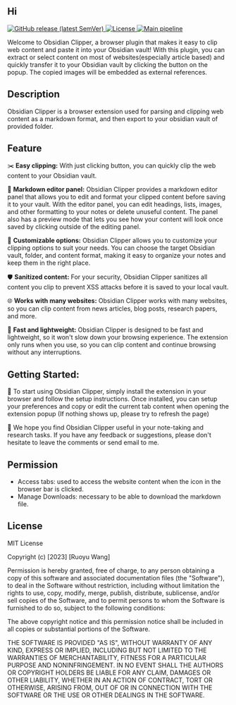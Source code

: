 

## Hi

<p align="left">
  <a href="https://github.com/Ruoyu-Klaus/obsidian-clipper/releases" target="_blank">
    <img alt="GitHub release (latest SemVer)" src="https://img.shields.io/github/v/release/Ruoyu-Klaus/obsidian-clipper">
  </a>
  <a href="https://github.com/Ruoyu-Klaus/obsidian-clipper/blob/master/LICENSE" target="_blank">
    <img alt="License" src="https://img.shields.io/github/license/Ruoyu-Klaus/obsidian-clipper">
  </a>
  <a href="https://github.com/Ruoyu-Klaus/obsidian-clipper/actions/workflows/release.yml" target="_blank">
    <img alt="Main pipeline" src="https://github.com/Ruoyu-Klaus/obsidian-clipper/actions/workflows/release.yml/badge.svg">
  </a>
</p>

Welcome to Obsidian Clipper, a browser plugin that makes it easy to clip web content and paste it into your Obsidian vault! With this plugin, you can extract or select content on most of websites(especially article based) and quickly transfer it to your Obsidian vault by clicking the  button on the popup. The copied images will be embedded as external references.


## Description 

Obsidian Clipper is a browser extension used for parsing and clipping web content as a markdown format, and then export to your obsidian vault of provided folder.


## Feature


✂️ **Easy clipping:** With just clicking button, you can quickly clip the web content to your Obsidian vault.

📝 **Markdown editor panel:** Obsidian Clipper provides a markdown editor panel that allows you to edit and format your clipped content before saving it to your vault. With the editor panel, you can edit headings, lists, images, and other formatting to your notes or delete unuseful content. The panel also has a preview mode that lets you see how your content will look once saved by clicking outside of the editing panel.

🎨 **Customizable options:** Obsidian Clipper allows you to customize your clipping options to suit your needs. You can choose the target Obsidian vault, folder, and content format, making it easy to organize your notes and keep them in the right place.

🛡️ **Sanitized content:** For your security, Obsidian Clipper sanitizes all content you clip to prevent XSS attacks before it is saved to your local vault.

🌐 **Works with many websites:** Obsidian Clipper works with many websites, so you can clip content from news articles, blog posts, research papers, and more.

🚀 **Fast and lightweight:** Obsidian Clipper is designed to be fast and lightweight, so it won't slow down your browsing experience. The extension only runs when you use, so you can clip content and continue browsing without any interruptions.

 

## Getting Started:

🚀 To start using Obsidian Clipper, simply install the extension in your browser and follow the setup instructions. Once installed, you can setup your preferences and copy or edit the current tab content when opening the extension popup (If nothing shows up, please try to refresh the page)

🙏 We hope you find Obsidian Clipper useful in your note-taking and research tasks. If you have any feedback or suggestions, please don't hesitate to leave the comments or send email to me.

## Permission

- Access tabs: used to access the website content when the icon in the browser bar is clicked.
- Manage Downloads: necessary to be able to download the markdown file.



## License

MIT License

Copyright (c) [2023] [Ruoyu Wang]

Permission is hereby granted, free of charge, to any person obtaining a copy
of this software and associated documentation files (the "Software"), to deal
in the Software without restriction, including without limitation the rights
to use, copy, modify, merge, publish, distribute, sublicense, and/or sell
copies of the Software, and to permit persons to whom the Software is
furnished to do so, subject to the following conditions:

The above copyright notice and this permission notice shall be included in all
copies or substantial portions of the Software.

THE SOFTWARE IS PROVIDED "AS IS", WITHOUT WARRANTY OF ANY KIND, EXPRESS OR
IMPLIED, INCLUDING BUT NOT LIMITED TO THE WARRANTIES OF MERCHANTABILITY,
FITNESS FOR A PARTICULAR PURPOSE AND NONINFRINGEMENT. IN NO EVENT SHALL THE
AUTHORS OR COPYRIGHT HOLDERS BE LIABLE FOR ANY CLAIM, DAMAGES OR OTHER
LIABILITY, WHETHER IN AN ACTION OF CONTRACT, TORT OR OTHERWISE, ARISING FROM,
OUT OF OR IN CONNECTION WITH THE SOFTWARE OR THE USE OR OTHER DEALINGS IN THE
SOFTWARE.


